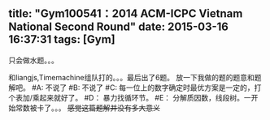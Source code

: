 title: "Gym100541：2014 ACM-ICPC Vietnam National Second Round"
date: 2015-03-16 16:37:31
tags: [Gym]
---
只会做水题。。。
<!--more-->
和liangjs,Timemachine组队打的。。。最后出了6题。
放一下我做的题的题意和题解吧。
#A:
不说了
#B:
不说了
#C:
每一位上的数字确定时最优方案是一定的，打个表加/乘起来就好了。
#D：
暴力找循环节。
#E：
分解质因数，线段树。一开始常数被卡了。。。
<del>感觉这篇题解并没有多大意义</del>